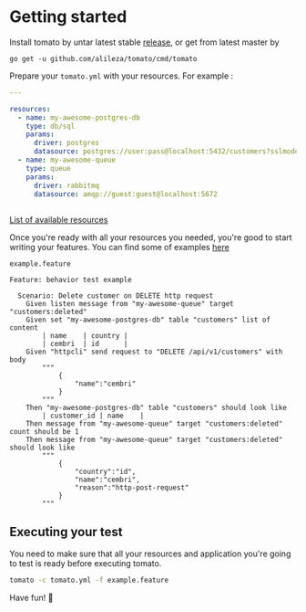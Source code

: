 # Getting started

Install tomato by untar latest stable [release](https://github.com/alileza/tomato/releases/latest), or get from latest master by
```
go get -u github.com/alileza/tomato/cmd/tomato
```

Prepare your `tomato.yml` with your resources. For example :

```yaml
---

resources:
  - name: my-awesome-postgres-db
    type: db/sql
    params:
      driver: postgres
      datasource: postgres://user:pass@localhost:5432/customers?sslmode=disable
  - name: my-awesome-queue
    type: queue
    params:
      driver: rabbitmq
      datasource: amqp://guest:guest@localhost:5672
      
```

[List of available resources](http://alileza.github.io/tomato/resources)

Once you're ready with all your resources you needed, you're good to start writing your features. You can find some of examples [here](https://github.com/alileza/tomato/tree/0.1.0/examples/features)

`example.feature`
```gherkin
Feature: behavior test example

  Scenario: Delete customer on DELETE http request
    Given listen message from "my-awesome-queue" target "customers:deleted"
    Given set "my-awesome-postgres-db" table "customers" list of content
        | name    | country |
        | cembri  | id      |
    Given "httpcli" send request to "DELETE /api/v1/customers" with body
        """
            {
                "name":"cembri"
            }
        """
    Then "my-awesome-postgres-db" table "customers" should look like
        | customer_id | name    |
    Then message from "my-awesome-queue" target "customers:deleted" count should be 1
    Then message from "my-awesome-queue" target "customers:deleted" should look like
        """
            {
                "country":"id",
                "name":"cembri",
                "reason":"http-post-request"
            }
        """
```

## Executing your test

You need to make sure that all your resources and application you're going to test is ready before executing tomato.

```sh
tomato -c tomato.yml -f example.feature
```

Have fun! 🍅
